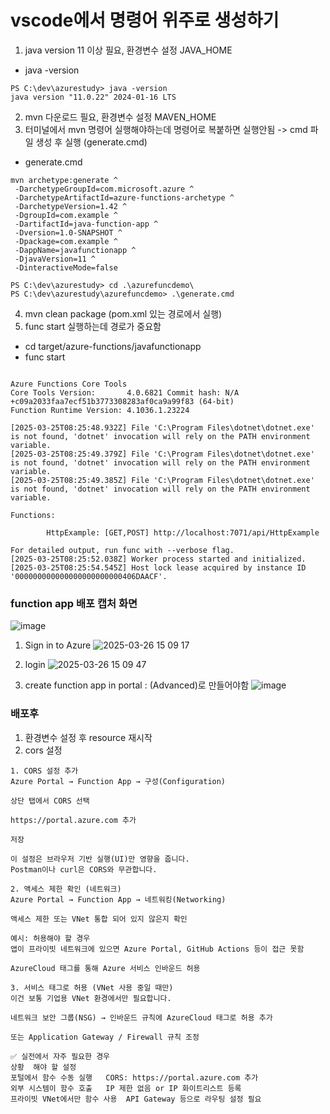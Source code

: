# vscode에서 명령어 위주로 생성하기
1. java version 11 이상 필요, 환경변수 설정 JAVA_HOME
- java -version
```
PS C:\dev\azurestudy> java -version
java version "11.0.22" 2024-01-16 LTS
```
2. mvn 다운로드 필요, 환경변수 설정 MAVEN_HOME
3. 터미널에서 mvn 명령어 실행해야하는데 명령어로 복붙하면 실행안됨 -> cmd 파일 생성 후 실행 (generate.cmd)
- generate.cmd
```
mvn archetype:generate ^
 -DarchetypeGroupId=com.microsoft.azure ^
 -DarchetypeArtifactId=azure-functions-archetype ^
 -DarchetypeVersion=1.42 ^
 -DgroupId=com.example ^
 -DartifactId=java-function-app ^
 -Dversion=1.0-SNAPSHOT ^
 -Dpackage=com.example ^
 -DappName=javafunctionapp ^
 -DjavaVersion=11 ^
 -DinteractiveMode=false
```
```
PS C:\dev\azurestudy> cd .\azurefuncdemo\
PS C:\dev\azurestudy\azurefuncdemo> .\generate.cmd     
```
4. mvn clean package (pom.xml 있는 경로에서 실행)
5. func start 실행하는데 경로가 중요함
- cd target/azure-functions/javafunctionapp
- func start
```

Azure Functions Core Tools
Core Tools Version:       4.0.6821 Commit hash: N/A +c09a2033faa7ecf51b3773308283af0ca9a99f83 (64-bit)
Function Runtime Version: 4.1036.1.23224

[2025-03-25T08:25:48.932Z] File 'C:\Program Files\dotnet\dotnet.exe' is not found, 'dotnet' invocation will rely on the PATH environment variable.
[2025-03-25T08:25:49.379Z] File 'C:\Program Files\dotnet\dotnet.exe' is not found, 'dotnet' invocation will rely on the PATH environment variable.
[2025-03-25T08:25:49.385Z] File 'C:\Program Files\dotnet\dotnet.exe' is not found, 'dotnet' invocation will rely on the PATH environment variable.

Functions:

        HttpExample: [GET,POST] http://localhost:7071/api/HttpExample

For detailed output, run func with --verbose flag.
[2025-03-25T08:25:52.038Z] Worker process started and initialized.
[2025-03-25T08:25:54.545Z] Host lock lease acquired by instance ID '000000000000000000000000406DAACF'.
```

### function app 배포 캡처 화면
![image](https://github.com/user-attachments/assets/23a4beae-c0de-4307-98b3-7ca9565dd728)

1. Sign in to Azure
![2025-03-26 15 09 17](https://github.com/user-attachments/assets/1c4317e9-225d-4a38-9d4d-53ebe4df902c)

2. login
![2025-03-26 15 09 47](https://github.com/user-attachments/assets/05fe626b-ee8f-4cf2-9856-748bfd6eded2)

3. create function app in portal : (Advanced)로 만들어야함
![image](https://github.com/user-attachments/assets/d00a4736-22f4-4ebe-81db-99a1db0f535e)

### 배포후
1. 환경변수 설정 후 resource 재시작
2. cors 설정
```
1. CORS 설정 추가
Azure Portal → Function App → 구성(Configuration)

상단 탭에서 CORS 선택

https://portal.azure.com 추가

저장

이 설정은 브라우저 기반 실행(UI)만 영향을 줍니다.
Postman이나 curl은 CORS와 무관합니다.

2. 액세스 제한 확인 (네트워크)
Azure Portal → Function App → 네트워킹(Networking)

액세스 제한 또는 VNet 통합 되어 있지 않은지 확인

예시: 허용해야 할 경우
앱이 프라이빗 네트워크에 있으면 Azure Portal, GitHub Actions 등이 접근 못함

AzureCloud 태그를 통해 Azure 서비스 인바운드 허용

3. 서비스 태그로 허용 (VNet 사용 중일 때만)
이건 보통 기업용 VNet 환경에서만 필요합니다.

네트워크 보안 그룹(NSG) → 인바운드 규칙에 AzureCloud 태그로 허용 추가

또는 Application Gateway / Firewall 규칙 조정

✅ 실전에서 자주 필요한 경우
상황	해야 할 설정
포털에서 함수 수동 실행	CORS: https://portal.azure.com 추가
외부 시스템이 함수 호출	IP 제한 없음 or IP 화이트리스트 등록
프라이빗 VNet에서만 함수 사용	API Gateway 등으로 라우팅 설정 필요
```
